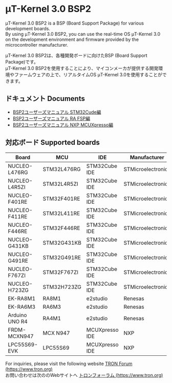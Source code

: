 ﻿# μT-Kernel 3.0 BSP2

μT-Kernel 3.0 BSP2 is a BSP (Board Support Package) for various development boards.  
By using μT-Kernel 3.0 BSP2, you can use the real-time OS μT-Kernel 3.0 on the development environment and firmware provided by the microcontroller manufacturer.  

μT-Kernel 3.0 BSP2は、各種開発ボードに向けたBSP (Board Support Package)です。  
μT-Kernel 3.0 BSP2を使用することにより、マイコンメーカが提供する開発環境やファームウェアの上で、リアルタイムOS μT-Kernel 3.0を使用することができます。  

## ドキュメント Documents
- [BSP2ユーザーズマニュアル STM32Cude編](doc/bsp2_stm32%20cube_jp.md)
- [BSP2ユーザーズマニュアル RA FSP編](doc/bsp2_ra_fsp_jp.md)
- [BSP2ユーザーズマニュアル NXP MCUXpresso編](doc/bsp2_nxp_mcux_jp.md)

## 対応ボード Supported boards

|Board| MCU | IDE | Manufacturer |
|-|-|-|-|
| NUCLEO-L476RG | STM32L476RG | STM32Cube IDE |STMicroelectronics |
| NUCLEO-L4R5ZI | STM32L4R5ZI | STM32Cube IDE |STMicroelectronics |
| NUCLEO-F401RE | STM32F401RE | STM32Cube IDE |STMicroelectronics |
| NUCLEO-F411RE | STM32L411RE | STM32Cube IDE |STMicroelectronics |
| NUCLEO-F446RE | STM32F446RE | STM32Cube IDE |STMicroelectronics |
| NUCLEO-G431KB | STM32G431KB | STM32Cube IDE |STMicroelectronics |
| NUCLEO-G491RE | STM32G491RE | STM32Cube IDE |STMicroelectronics |
| NUCLEO-F767ZI | STM32F767ZI | STM32Cube IDE |STMicroelectronics |
| NUCLEO-H723ZG | STM32H723ZG | STM32Cube IDE |STMicroelectronics |
| EK-RA8M1      | RA8M1       | e2studio      |Renesas            |
| EK-RA6M3      | RA6M3       | e2studio      |Renesas            |
| Arduino UNO R4| RA4M1       | e2studio      |Renesas            |
| FRDM-MCXN947  | MCX N947    | MCUXpresso IDE|NXP                |
| LPC55S69-EVK  | LPC55S69    | MCUXpresso IDE|NXP                |

For inquiries, please visit the following website [TRON Forum  (https://www.tron.org)](https://www.tron.org)  
お問い合わせは次ののWebサイトへ [トロンフォーラム  (https://www.tron.org)](https://www.tron.org)